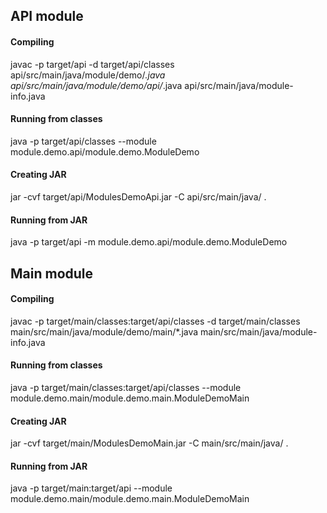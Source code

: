 ## API module 

#### Compiling 
javac -p target/api -d target/api/classes  api/src/main/java/module/demo/*.java api/src/main/java/module/demo/api/*.java  api/src/main/java/module-info.java

#### Running from classes 
java -p target/api/classes --module module.demo.api/module.demo.ModuleDemo

#### Creating JAR 
jar -cvf target/api/ModulesDemoApi.jar -C api/src/main/java/ .

#### Running from JAR
java -p target/api -m module.demo.api/module.demo.ModuleDemo

## Main module 

#### Compiling 
javac -p target/main/classes:target/api/classes -d target/main/classes main/src/main/java/module/demo/main/*.java  main/src/main/java/module-info.java

#### Running from classes 
java -p target/main/classes:target/api/classes --module module.demo.main/module.demo.main.ModuleDemoMain

#### Creating JAR 
jar -cvf target/main/ModulesDemoMain.jar -C main/src/main/java/ .

#### Running from JAR
java -p target/main:target/api --module module.demo.main/module.demo.main.ModuleDemoMain